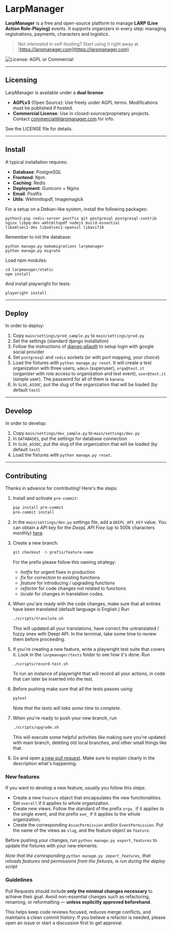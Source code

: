 #  LarpManager

**LarpManager** is a free and open-source platform to manage **LARP (Live Action Role-Playing)** events.
It supports organizers in every step: managing registrations, payments, characters and logistics.

> Not interested in self-hosting? Start using it right away at [https://larpmanager.com](https://larpmanager.com)

![License: AGPL or Commercial](https://img.shields.io/badge/license-AGPL%20%2F%20Commercial-blue.svg)

---

## Licensing

LarpManager is available under a **dual license**:

- **AGPLv3** (Open Source): Use freely under AGPL terms. Modifications must be published if hosted.
- **Commercial License**: Use in closed-source/proprietary projects. Contact [commercial@larpmanager.com](mailto:commercial@larpmanager.com) for info.

See the LICENSE file for details.

---

## Install

A typical installation requires:
- **Database**: PostgreSQL
- **Frontend**: Npm
- **Caching**: Redis
- **Deployment**: Gunicorn + Nginx
- **Email**: Postfix
- **Utils**: Wkhtmltopdf, Imagemagick

For a setup on a Debian-like system, install the following packages:
```
python3-pip redis-server postfix git postgresql postgresql-contrib
nginx libpq-dev wkhtmltopdf nodejs build-essential
libxmlsec1-dev libxmlsec1-openssl libavif16
```

Remember to init the database:
```
python manage.py makemigrations larpmanager
python manage.py migrate
```

Load npm modules:
```
cd larpmanager/static
npm install
```


And install playwright for tests:
```
playwright install
```

---

## Deploy

In order to deploy:
1. Copy `main/settings/prod_sample.py` to `main/settings/prod.py`
2. Set the settings (standard django installation)
3. Follow the instructions of [django-allauth](https://docs.allauth.org/en/dev/socialaccount/providers/google.html) to setup login with google social provider
4. Set `postgresql` and `redis` sockets (or with port mapping, your choice)
4. Load the fixtures with `python manage.py reset`. It will create a test organization with three users, `admin` (superuser), `orga@test.it` (organizer with role access to organization and test event), `user@test.it` (simple user). The password for all of them is `banana`.
5. In `SLUG_ASSOC`, put the slug of the organization that will be loaded (by default `test`)

---

## Develop

In order to develop:

1. Copy `main/settings/dev_sample.py` to `main/settings/dev.py`
2. In `DATABASES`, put the settings for database connection
3. In `SLUG_ASSOC`, put the slug of the organization that will be loaded (by default `test`)
4. Load the fixtures with `python manage.py reset`.

---

## Contributing

Thanks in advance for contributing! Here's the steps:

1. Install and activate `pre-commit`:
   ```bash
   pip install pre-commit
   pre-commit install
   ```

2. In the `main/settings/dev.py` settings file, add a `DEEPL_API_KEY` value. You can obtain a API key for the *DeepL API Free* (up to 500k characters monthly) [here](https://www.deepl.com/en/pro).

3. Create a new branch:
   ```bash
   git checkout -b prefix/feature-name
   ```
   For the prefix please follow this naming strategy:
   - *hotfix* for urgent fixes in production
   - *fix* for correction to existing functions
   - *feature* for introducing / upgrading functions
   - *refactor* for code changes not related to functions
   - *locale* for changes in translation codes.

4. When you'are ready with the code changes, make sure that all entries have been translated (default language is English.) Run
   ```bash
   ./scripts/translate.sh
   ```
   This will updated all your translations, have correct the untranslated / fuzzy ones with Deepl API. In the terminal, take some time to review them before proceeding.
5. If you're creating a new feature, write a playwright test suite that covers it. Look in the `larpmanager/tests` folder to see how it's done. Run
   ```bash
   ./scripts/record-test.sh
   ```
   To run an instance of playwright that will record all your actions, in code that can later be inserted into the test.
6. Before pushing make sure that all the tests passes using:
   ```bash
   pytest
   ```
   *Note that the tests will take some time to complete*.
7. When you're ready to push your new branch, run
   ```bash
   ./scripts/upgrade.sh
   ```
   This will execute some helpful activities like making sure you're updated with main branch, deleting old local branches, and other small things like that.
8. Go and open [a new pull request](https://github.com/loskana/larpmanager/pulls). Make sure to explain clearly in the description what's happening.

### New features

If you want to develop a new feature, usually you follow this steps:
- Create a new `Feature` object that encapsulates the new functionalities. Set `overall` if it applies to whole organization.
- Create new views. Follow the standard of the prefix `orga_` if it applies to the single event, and the prefix `exe_` if it applies to the whole organization;
- Create the corresponding `AssocPermission` and/or `EventPermission`. Put the name of the views as `slug`, and the feature object as `feature`.

Before pushing your changes, run `python manage.py export_features` to update the fixtures with your new elements.

*Note that the corresponding `python manage.py import_features`, that reloads features and permissions from the fixtures, is run during the deploy script*


### Guidelines

Pull Requests should include **only the minimal changes necessary** to achieve their goal.
Avoid non-essential changes such as refactoring, renaming, or reformatting — **unless explicitly approved beforehand**.

This helps keep code reviews focused, reduces merge conflicts, and maintains a clean commit history.
If you believe a refactor is needed, please open an issue or start a discussion first to get approval.
